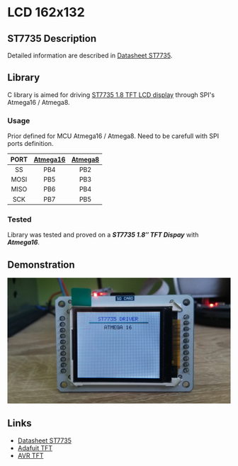 # LCD 162x132

## ST7735 Description
Detailed information are described in [Datasheet ST7735](http://www.displayfuture.com/Display/datasheet/controller/ST7735.pdf).

## Library
C library is aimed for driving [ST7735 1.8 TFT LCD display](img/st7735.jpg) through SPI's Atmega16 / Atmega8.

### Usage
Prior defined for MCU Atmega16 / Atmega8. Need to be carefull with SPI ports definition.

| PORT  | [Atmega16](http://ww1.microchip.com/downloads/en/devicedoc/doc2466.pdf) | [Atmega8](https://ww1.microchip.com/downloads/en/DeviceDoc/Atmel-2486-8-bit-AVR-microcontroller-ATmega8_L_datasheet.pdf) |
| :---: | :---: | :---: |
| SS | PB4 | PB2 |
| MOSI | PB5 | PB3 |
| MISO | PB6 | PB4 |
| SCK | PB7 | PB5 |

### Tested
Library was tested and proved on a **_ST7735 1.8″ TFT Dispay_** with **_Atmega16_**.
  
## Demonstration
<img src="img/st7735.jpg" />

## Links
- [Datasheet ST7735](http://www.displayfuture.com/Display/datasheet/controller/ST7735.pdf)
- [Adafuit TFT](https://github.com/adafruit/Adafruit-ST7735-Library)
- [AVR TFT](http://w8bh.net/avr/AvrTFT.pdf)
